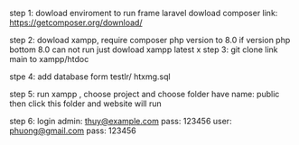 step 1: dowload enviroment to run frame laravel
dowload composer link: https://getcomposer.org/download/

step 2: dowload xampp, require composer php version to 8.0 if version php bottom 8.0 can not run
just dowload xampp latest
x
step 3: git clone link main to xampp/htdoc

stpe 4: add database form testlr/ htxmg.sql

step 5: run xampp , choose project and choose folder have name: public then click this folder and website will run

step 6: login
admin: thuy@example.com
pass: 123456
user: phuong@gmail.com
pass: 123456
